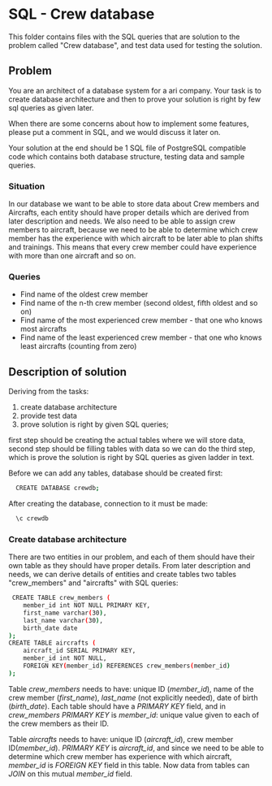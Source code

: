 # SQL - Crew database
This folder contains files with the SQL queries that are solution to the problem called "Crew database", and test data used for testing the solution.

## Problem

You are an architect of a database system for a ari company. Your task is to create database architecture and then to prove your solution is right by few sql queries as given later.

When there are some concerns about how to implement some features, please put a comment in SQL, and we would discuss it later on. 

Your solution at the end should be 1 SQL file of PostgreSQL compatible code which contains both database structure, testing data and sample queries.

### Situation

In our database we want to be able to store data about Crew members and Aircrafts, each entity should have proper details which are derived from later description and needs. We also need to be able to assign crew members to aircraft, because we need to be able to determine which crew member has the experience with which aircraft to be later able to plan shifts and trainings. This means that every crew member could have experience with more than one aircraft and so on.

### Queries

- Find name of the oldest crew member
- Find name of the n-th crew member (second oldest, fifth oldest and so on)
- Find name of the most experienced crew member - that one who knows most aircrafts
- Find name of the least experienced crew member - that one who knows least aircrafts (counting from zero)

## Description of solution

Deriving from the tasks:
  1. create database architecture
  2. provide test data
  3. prove solution is right by given SQL queries; 

first step should be creating the actual tables where we will store data, second step should be filling tables with data so we can do the third step, which is prove the solution is right by SQL queries as given ladder in text.

Before we can add any tables, database should be created first:

```bash
  CREATE DATABASE crewdb;
```
After creating the database, connection to it must be made:

```bash
  \c crewdb
 ```

### Create database architecture

There are two entities in our problem, and each of them should have their own table as they should have proper details.
From later description and needs, we can derive details of entities and create tables two tables "crew_members" and "aircrafts" with SQL queries:

```bash
 CREATE TABLE crew_members (
	member_id int NOT NULL PRIMARY KEY,
	first_name varchar(30),
	last_name varchar(30),
	birth_date date
);
CREATE TABLE aircrafts (
	aircraft_id SERIAL PRIMARY KEY,
	member_id int NOT NULL,
	FOREIGN KEY(member_id) REFERENCES crew_members(member_id)
);
```

Table *crew_members* needs to have: unique ID (*member_id*), name of the crew member (*first_name*), *last_name* (not explicitly needed), date of birth (*birth_date*). Each table should have a *PRIMARY KEY* field, and in *crew_members PRIMARY KEY* is *member_id*: unique value given to each of the crew members as their ID.

Table *aircrafts* needs to have: unique ID (*aircraft_id*), crew member ID(*member_id*). *PRIMARY KEY* is *aircraft_id*, and since we need to be able to determine which crew member has experience with which aircraft, *member_id* is *FOREIGN KEY* field in this table. Now data from tables can *JOIN* on this mutual *member_id* field.





